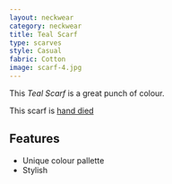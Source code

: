 ```yaml
---
layout: neckwear
category: neckwear
title: Teal Scarf
type: scarves
style: Casual
fabric: Cotton
image: scarf-4.jpg
---
```


This *Teal Scarf* is a great punch of colour.

This scarf is [hand died](http://en.wikipedia.org/wiki/Custom_fabric_dyeing)

## Features

- Unique colour pallette
- Stylish



